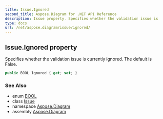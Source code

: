 ```yaml
---
title: Issue.Ignored
second_title: Aspose.Diagram for .NET API Reference
description: Issue property. Specifies whether the validation issue is currently ignored. The default is False
type: docs
url: /net/aspose.diagram/issue/ignored/
---
```

## Issue.Ignored property

Specifies whether the validation issue is currently ignored. The default is False.

```csharp
public BOOL Ignored { get; set; }
```

### See Also

* enum [BOOL](../../bool/)
* class [Issue](../)
* namespace [Aspose.Diagram](../../issue/)
* assembly [Aspose.Diagram](../../../)



